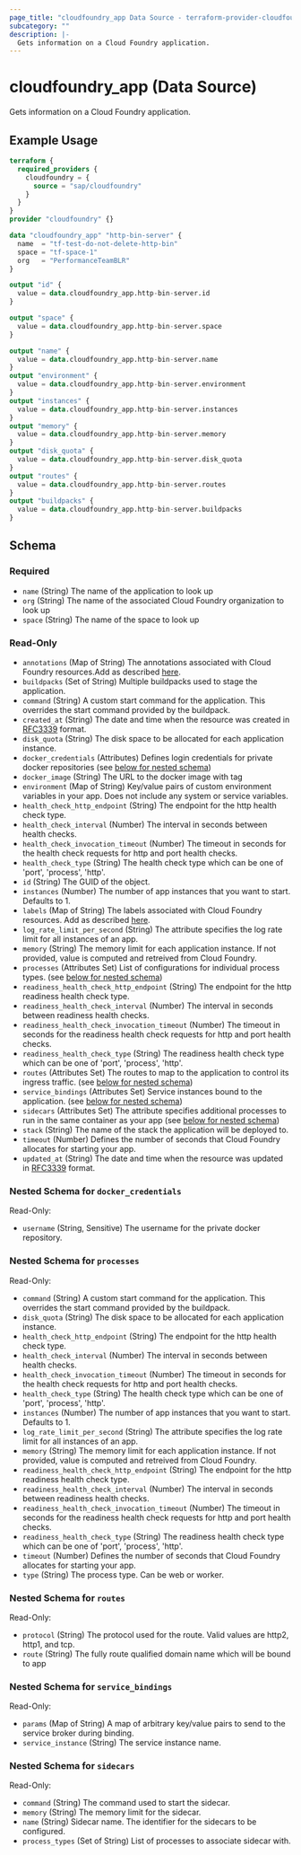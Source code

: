 ```yaml
---
page_title: "cloudfoundry_app Data Source - terraform-provider-cloudfoundry"
subcategory: ""
description: |-
  Gets information on a Cloud Foundry application.
---
```


# cloudfoundry_app (Data Source)

Gets information on a Cloud Foundry application.

## Example Usage

```terraform
terraform {
  required_providers {
    cloudfoundry = {
      source = "sap/cloudfoundry"
    }
  }
}
provider "cloudfoundry" {}

data "cloudfoundry_app" "http-bin-server" {
  name  = "tf-test-do-not-delete-http-bin"
  space = "tf-space-1"
  org   = "PerformanceTeamBLR"
}

output "id" {
  value = data.cloudfoundry_app.http-bin-server.id
}

output "space" {
  value = data.cloudfoundry_app.http-bin-server.space
}

output "name" {
  value = data.cloudfoundry_app.http-bin-server.name
}
output "environment" {
  value = data.cloudfoundry_app.http-bin-server.environment
}
output "instances" {
  value = data.cloudfoundry_app.http-bin-server.instances
}
output "memory" {
  value = data.cloudfoundry_app.http-bin-server.memory
}
output "disk_quota" {
  value = data.cloudfoundry_app.http-bin-server.disk_quota
}
output "routes" {
  value = data.cloudfoundry_app.http-bin-server.routes
}
output "buildpacks" {
  value = data.cloudfoundry_app.http-bin-server.buildpacks
}
```

<!-- schema generated by tfplugindocs -->
## Schema

### Required

- `name` (String) The name of the application to look up
- `org` (String) The name of the associated Cloud Foundry organization to look up
- `space` (String) The name of the space to look up

### Read-Only

- `annotations` (Map of String) The annotations associated with Cloud Foundry resources.Add as described [here](https://docs.cloudfoundry.org/adminguide/metadata.html#-view-metadata-for-an-object).
- `buildpacks` (Set of String) Multiple buildpacks used to stage the application.
- `command` (String) A custom start command for the application. This overrides the start command provided by the buildpack.
- `created_at` (String) The date and time when the resource was created in [RFC3339](https://www.ietf.org/rfc/rfc3339.txt) format.
- `disk_quota` (String) The disk space to be allocated for each application instance.
- `docker_credentials` (Attributes) Defines login credentials for private docker repositories (see [below for nested schema](#nestedatt--docker_credentials))
- `docker_image` (String) The URL to the docker image with tag
- `environment` (Map of String) Key/value pairs of custom environment variables in your app. Does not include any system or service variables.
- `health_check_http_endpoint` (String) The endpoint for the http health check type.
- `health_check_interval` (Number) The interval in seconds between health checks.
- `health_check_invocation_timeout` (Number) The timeout in seconds for the health check requests for http and port health checks.
- `health_check_type` (String) The health check type which can be one of 'port', 'process', 'http'.
- `id` (String) The GUID of the object.
- `instances` (Number) The number of app instances that you want to start. Defaults to 1.
- `labels` (Map of String) The labels associated with Cloud Foundry resources. Add as described [here](https://docs.cloudfoundry.org/adminguide/metadata.html#-view-metadata-for-an-object).
- `log_rate_limit_per_second` (String) The attribute specifies the log rate limit for all instances of an app.
- `memory` (String) The memory limit for each application instance. If not provided, value is computed and retreived from Cloud Foundry.
- `processes` (Attributes Set) List of configurations for individual process types. (see [below for nested schema](#nestedatt--processes))
- `readiness_health_check_http_endpoint` (String) The endpoint for the http readiness health check type.
- `readiness_health_check_interval` (Number) The interval in seconds between readiness health checks.
- `readiness_health_check_invocation_timeout` (Number) The timeout in seconds for the readiness health check requests for http and port health checks.
- `readiness_health_check_type` (String) The readiness health check type which can be one of 'port', 'process', 'http'.
- `routes` (Attributes Set) The routes to map to the application to control its ingress traffic. (see [below for nested schema](#nestedatt--routes))
- `service_bindings` (Attributes Set) Service instances bound to the application. (see [below for nested schema](#nestedatt--service_bindings))
- `sidecars` (Attributes Set) The attribute specifies additional processes to run in the same container as your app (see [below for nested schema](#nestedatt--sidecars))
- `stack` (String) The name of the stack the application will be deployed to.
- `timeout` (Number) Defines the number of seconds that Cloud Foundry allocates for starting your app.
- `updated_at` (String) The date and time when the resource was updated in [RFC3339](https://www.ietf.org/rfc/rfc3339.txt) format.

<a id="nestedatt--docker_credentials"></a>
### Nested Schema for `docker_credentials`

Read-Only:

- `username` (String, Sensitive) The username for the private docker repository.


<a id="nestedatt--processes"></a>
### Nested Schema for `processes`

Read-Only:

- `command` (String) A custom start command for the application. This overrides the start command provided by the buildpack.
- `disk_quota` (String) The disk space to be allocated for each application instance.
- `health_check_http_endpoint` (String) The endpoint for the http health check type.
- `health_check_interval` (Number) The interval in seconds between health checks.
- `health_check_invocation_timeout` (Number) The timeout in seconds for the health check requests for http and port health checks.
- `health_check_type` (String) The health check type which can be one of 'port', 'process', 'http'.
- `instances` (Number) The number of app instances that you want to start. Defaults to 1.
- `log_rate_limit_per_second` (String) The attribute specifies the log rate limit for all instances of an app.
- `memory` (String) The memory limit for each application instance. If not provided, value is computed and retreived from Cloud Foundry.
- `readiness_health_check_http_endpoint` (String) The endpoint for the http readiness health check type.
- `readiness_health_check_interval` (Number) The interval in seconds between readiness health checks.
- `readiness_health_check_invocation_timeout` (Number) The timeout in seconds for the readiness health check requests for http and port health checks.
- `readiness_health_check_type` (String) The readiness health check type which can be one of 'port', 'process', 'http'.
- `timeout` (Number) Defines the number of seconds that Cloud Foundry allocates for starting your app.
- `type` (String) The process type. Can be web or worker.


<a id="nestedatt--routes"></a>
### Nested Schema for `routes`

Read-Only:

- `protocol` (String) The protocol used for the route. Valid values are http2, http1, and tcp.
- `route` (String) The fully route qualified domain name which will be bound to app


<a id="nestedatt--service_bindings"></a>
### Nested Schema for `service_bindings`

Read-Only:

- `params` (Map of String) A map of arbitrary key/value pairs to send to the service broker during binding.
- `service_instance` (String) The service instance name.


<a id="nestedatt--sidecars"></a>
### Nested Schema for `sidecars`

Read-Only:

- `command` (String) The command used to start the sidecar.
- `memory` (String) The memory limit for the sidecar.
- `name` (String) Sidecar name. The identifier for the sidecars to be configured.
- `process_types` (Set of String) List of processes to associate sidecar with.